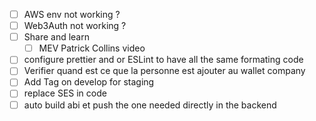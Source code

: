 - [ ] AWS env not working ? 
- [ ] Web3Auth not working ? 
- [ ] Share and learn
	- [ ] MEV Patrick Collins video
- [ ] configure prettier and or ESLint to have all the same formating code
- [ ] Verifier quand est ce que la personne est ajouter au wallet company
- [ ] Add Tag on develop for staging 
- [ ] replace SES in code
- [ ] auto build abi et push the one needed directly in the backend
